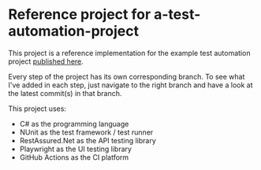 # Reference project for a-test-automation-project

This project is a reference implementation for the example test automation project [published here](https://github.com/basdijkstra/a-test-automation-project).

Every step of the project has its own corresponding branch. To see what I've added in each step, just navigate to the right branch and have a look at the latest commit(s) in that branch.

This project uses:

* C# as the programming language
* NUnit as the test framework / test runner
* RestAssured.Net as the API testing library
* Playwright as the UI testing library
* GitHub Actions as the CI platform